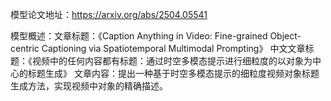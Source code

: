 模型论文地址：https://arxiv.org/abs/2504.05541

模型概述：文章标题：《Caption Anything in Video: Fine-grained Object-centric Captioning via Spatiotemporal Multimodal Prompting》
中文文章标题：《视频中的任何内容都有标题：通过时空多模态提示进行细粒度的以对象为中心的标题生成》
文章内容：提出一种基于时空多模态提示的细粒度视频对象标题生成方法，实现视频中对象的精确描述。
